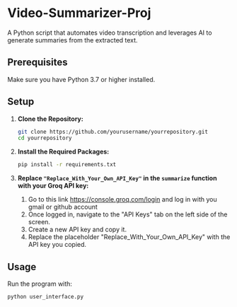 # Video-Summarizer-Proj
A Python script that automates video transcription and leverages AI to generate summaries from the extracted text.


## Prerequisites

Make sure you have Python 3.7 or higher installed.

## Setup

1. **Clone the Repository:**

    ```bash
    git clone https://github.com/yourusername/yourrepository.git
    cd yourrepository
    ```


2. **Install the Required Packages:**

    ```bash
    pip install -r requirements.txt
    ```

3. **Replace `"Replace_With_Your_Own_API_Key"` in the `summarize` function with your Groq API key:**
   
   1. Go to this link <https://console.groq.com/login> and log in with you gmail or github account
   2. Once logged in, navigate to the "API Keys" tab on the left side of the screen.
   3. Create a new API key and copy it. 
   4. Replace the placeholder "Replace_With_Your_Own_API_Key" with the API key you copied.


## Usage

Run the program with:

```bash
python user_interface.py
